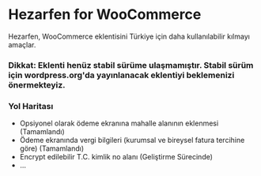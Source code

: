 # Hezarfen for WooCommerce

Hezarfen, WooCommerce eklentisini Türkiye için daha kullanılabilir kılmayı amaçlar.

### Dikkat: Eklenti henüz stabil sürüme ulaşmamıştır. Stabil sürüm için wordpress.org'da yayınlanacak eklentiyi beklemenizi önermekteyiz.

### Yol Haritası
- Opsiyonel olarak ödeme ekranına mahalle alanının eklenmesi (Tamamlandı)
- Ödeme ekranında vergi bilgileri (kurumsal ve bireysel fatura tercihine göre) (Tamamlandı)
- Encrypt edilebilir T.C. kimlik no alanı (Geliştirme Sürecinde)
- ...